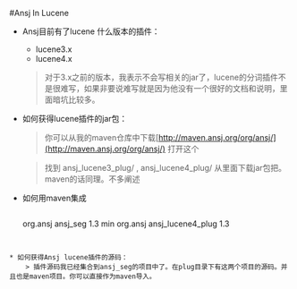 #Ansj In Lucene

* Ansj目前有了lucene 什么版本的插件：
    * lucene3.x
    * lucene4.x
    > 对于3.x之前的版本，我表示不会写相关的jar了，lucene的分词插件不是很难写，如果非要说难写就是因为他没有一个很好的文档和说明，里面暗坑比较多。


* 如何获得lucene插件的jar包：
    > 你可以从我的maven仓库中下载[http://maven.ansj.org/org/ansj/](http://maven.ansj.org/org/ansj/) 打开这个

    > 找到   ansj_lucene3_plug/ , ansj_lucene4_plug/  从里面下载jar包把。maven的话同理。不多阐述

* 如何用maven集成
   >````
   <dependency>
			<groupId>org.ansj</groupId>
			<artifactId>ansj_seg</artifactId>
			<version>1.3</version>
         <classifier>min</classifier>
		</dependency>
		<dependency>
			<groupId>org.ansj</groupId>
			<artifactId>ansj_lucene4_plug</artifactId>
			<version>1.3</version>
		</dependency>
````


* 如何获得Ansj lucene插件的源码：
    > 插件源码我已经集合到ansj_seg的项目中了。在plug目录下有这两个项目的源码。并且也是maven项目。你可以直接作为maven导入。
